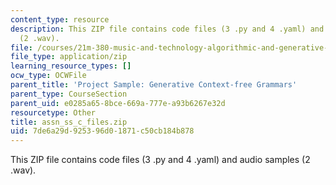 ```yaml
---
content_type: resource
description: This ZIP file contains code files (3 .py and 4 .yaml) and audio samples
  (2 .wav).
file: /courses/21m-380-music-and-technology-algorithmic-and-generative-music-spring-2010/7de6a29d925396d01871c50cb184b878_assn_ss_c_files.zip
file_type: application/zip
learning_resource_types: []
ocw_type: OCWFile
parent_title: 'Project Sample: Generative Context-free Grammars'
parent_type: CourseSection
parent_uid: e0285a65-8bce-669a-777e-a93b6267e32d
resourcetype: Other
title: assn_ss_c_files.zip
uid: 7de6a29d-9253-96d0-1871-c50cb184b878
---
```

This ZIP file contains code files (3 .py and 4 .yaml) and audio samples (2 .wav).